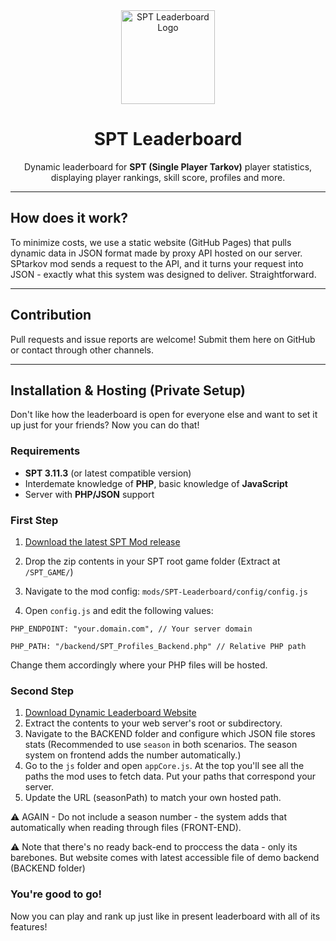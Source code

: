 <div align="center">
  <img src="https://elite.nullcore.net/i/fa24992a.png" alt="SPT Leaderboard Logo" width="150" />
</div>

<h1 align="center">SPT Leaderboard</h1>

<p align="center">
  Dynamic leaderboard for <strong>SPT (Single Player Tarkov)</strong> player statistics, displaying player rankings, skill score, profiles and more.
</p>

---
## How does it work?

To minimize costs, we use a static website (GitHub Pages) that pulls dynamic data in JSON format made by proxy API hosted on our server.
SPtarkov mod sends a request to the API, and it turns your request into JSON - exactly what this system was designed to deliver. Straightforward.

---

## Contribution
Pull requests and issue reports are welcome!
Submit them here on GitHub or contact through other channels.

---

## Installation & Hosting (Private Setup)
Don't like how the leaderboard is open for everyone else and want to set it up just for your friends? Now you can do that!

### Requirements
- **SPT 3.11.3** (or latest compatible version)
- Interdemate knowledge of **PHP**, basic knowledge of **JavaScript**
- Server with **PHP/JSON** support

### First Step
1. [Download the latest SPT Mod release](https://github.com/harmonyzt/SPT-Leaderboard/releases)
2. Drop the zip contents in your SPT root game folder (Extract at `/SPT_GAME/`)
3. Navigate to the mod config:
`mods/SPT-Leaderboard/config/config.js`

4. Open `config.js` and edit the following values:

`PHP_ENDPOINT: "your.domain.com", // Your server domain`

`PHP_PATH: "/backend/SPT_Profiles_Backend.php" // Relative PHP path`

Change them accordingly where your PHP files will be hosted.

### Second Step
1. [Download Dynamic Leaderboard Website](https://github.com/harmonyzt/TPLeaderboard.github.io/archive/refs/heads/main.zip)
2. Extract the contents to your web server's root or subdirectory. 
3. Navigate to the BACKEND folder and configure which JSON file stores stats (Recommended to use `season` in both scenarios. The season system on frontend adds the number automatically.)
4. Go to the `js` folder and open `appCore.js`. At the top you'll see all the paths the mod uses to fetch data. Put your paths that correspond your server.
5. Update the URL (seasonPath) to match your own hosted path.

⚠️ AGAIN - Do not include a season number - the system adds that automatically when reading through files (FRONT-END).

⚠️ Note that there's no ready back-end to proccess the data - only its barebones. But website comes with latest accessible file of demo backend (BACKEND folder)

### You're good to go!
Now you can play and rank up just like in present leaderboard with all of its features!
